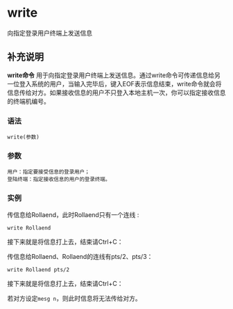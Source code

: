 write
===

向指定登录用户终端上发送信息

## 补充说明

**write命令** 用于向指定登录用户终端上发送信息。通过write命令可传递信息给另一位登入系统的用户，当输入完毕后，键入EOF表示信息结束，write命令就会将信息传给对方。如果接收信息的用户不只登入本地主机一次，你可以指定接收信息的终端机编号。

###  语法

```shell
write(参数)
```

###  参数

```shell
用户：指定要接受信息的登录用户；
登陆终端：指定接收信息的用户的登录终端。
```

###  实例

传信息给Rollaend，此时Rollaend只有一个连线 : 

```shell
write Rollaend
```

接下来就是将信息打上去，结束请Ctrl+C：

传信息给Rollaend、Rollaend的连线有pts/2、pts/3：

```shell
write Rollaend pts/2
```

接下来就是将信息打上去，结束请Ctrl+C：

若对方设定`mesg n`，则此时信息将无法传给对方。



